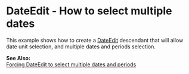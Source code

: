 # DateEdit - How to select multiple dates


<p>This example shows how to create a <a href="http://documentation.devexpress.com/#WindowsForms/clsDevExpressXtraEditorsDateEdittopic">DateEdit</a> descendant that will allow date unit selection, and multiple dates and periods selection.</p><p><strong>See Also:</strong><br />
<a href="https://www.devexpress.com/Support/Center/p/K18343">Forcing DateEdit to select multiple dates and periods</a></p>

<br/>


